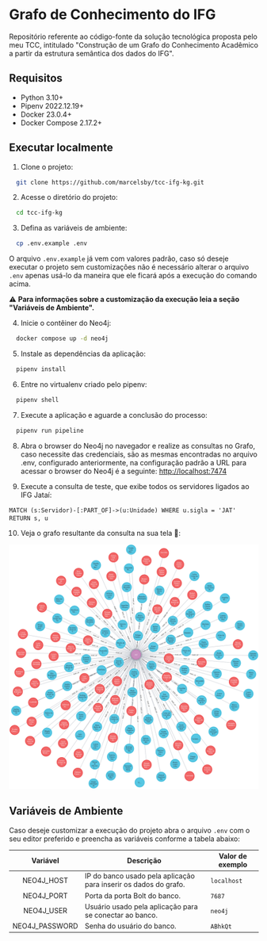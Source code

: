 # Grafo de Conhecimento do IFG

Repositório referente ao código-fonte da solução tecnológica proposta pelo meu TCC, intitulado "Construção de um Grafo do Conhecimento Acadêmico a partir da
estrutura semântica dos dados do IFG".

## Requisitos

- Python 3.10+
- Pipenv 2022.12.19+
- Docker 23.0.4+
- Docker Compose 2.17.2+

## Executar localmente

1. Clone o projeto:

```bash
  git clone https://github.com/marcelsby/tcc-ifg-kg.git
```

2. Acesse o diretório do projeto:

```bash
  cd tcc-ifg-kg
```

3. Defina as variáveis de ambiente:

```bash
  cp .env.example .env
```

O arquivo `.env.example` já vem com valores padrão, caso só deseje executar o projeto sem customizações não é necessário alterar o arquivo `.env` apenas usá-lo
da maneira que ele ficará após a execução do comando acima.

⚠️ **Para informações sobre a customização da execução leia a seção "Variáveis de Ambiente".**

4. Inicie o contêiner do Neo4j:

```bash
  docker compose up -d neo4j
```

5. Instale as dependências da aplicação:

```bash
  pipenv install
```

6. Entre no virtualenv criado pelo pipenv:

```bash
  pipenv shell
```

7. Execute a aplicação e aguarde a conclusão do processo:

```bash
  pipenv run pipeline
```

8. Abra o browser do Neo4j no navegador e realize as consultas no Grafo, caso necessite das credenciais, são as mesmas encontradas no arquivo .env, configurado
   anteriormente, na configuração padrão a URL para acessar o browser do Neo4j é a seguinte: [http://localhost:7474](http://localhost:7474)

9. Execute a consulta de teste, que exibe todos os servidores ligados ao IFG Jataí:

```cypher
MATCH (s:Servidor)-[:PART_OF]->(u:Unidade) WHERE u.sigla = 'JAT' RETURN s, u
```

10. Veja o grafo resultante da consulta na sua tela 🎉:

![Resultado da consulta dos servidores que fazem parte do IFG Jataí](./.github/resources/graph.png)

## Variáveis de Ambiente

Caso deseje customizar a execução do projeto abra o arquivo `.env` com o seu editor preferido e preencha as variáveis conforme a tabela abaixo:

|    Variável    | Descrição                                                        | Valor de exemplo |
|:--------------:|------------------------------------------------------------------|------------------|
|   NEO4J_HOST   | IP do banco usado pela aplicação para inserir os dados do grafo. | `localhost`      |
|   NEO4J_PORT   | Porta da porta Bolt do banco.                                    | `7687`           |
|   NEO4J_USER   | Usuário usado pela aplicação para se conectar ao banco.          | `neo4j`          |
| NEO4J_PASSWORD | Senha do usuário do banco.                                       | `ABhkQt`         |